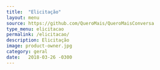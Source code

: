```yaml
---
title:  "Elicitação"
layout: menu
source: https://github.com/QueroMais/QueroMaisConversa
type_menu: elicitacao 
permalink: /elicitacao/
description: Elicitação
image: product-owner.jpg
category: geral
date:   2018-03-26 -0300
---
```

